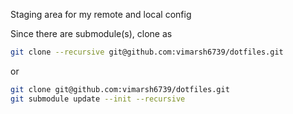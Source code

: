 Staging area for my remote and local config

Since there are submodule(s), clone as 

```bash
git clone --recursive git@github.com:vimarsh6739/dotfiles.git
```

or 

```bash
git clone git@github.com:vimarsh6739/dotfiles.git
git submodule update --init --recursive
```
